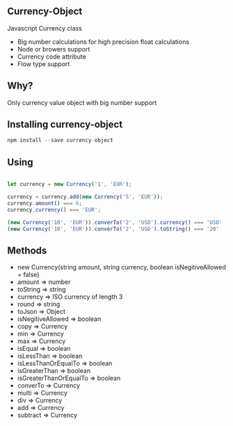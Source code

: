 ## Currency-Object
Javascript Currency class

* Big number calculations for high precision float calculations
* Node or browers support
* Currency code attribute
* Flow type support

## Why?
Only currency value object with big number support

## Installing currency-object
```js
npm install --save currency-object
```

## Using
```js

let currency = new Currency('1', 'EUR');

currency = currency.add(new Currency('5', 'EUR'));
currency.amount() === 6;
currency.currency() === 'EUR';

(new Currency('10', 'EUR')).converTo('2', 'USD').currency() === 'USD'
(new Currency('10', 'EUR')).converTo('2', 'USD').toString() === '20'
```





## Methods
* new Currency(string amount, string currency, boolean isNegitiveAllowed = false)
* amount => number
* toString => string
* currency => ISO currency of length 3
* round => string
* toJson => Object
* isNegitiveAllowed => boolean
* copy => Currency
* min => Currency
* max => Currency
* isEqual => boolean
* isLessThan => boolean
* isLessThanOrEqualTo => boolean
* isGreaterThan => boolean
* isGreaterThanOrEqualTo => boolean
* converTo => Currency
* multi => Currency
* div => Currency
* add => Currency
* subtract => Currency

